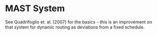 # MAST System

See Quadrifoglio et. al. (2007) for the basics - this is an improvement on that system for dynamic routing as deviations from a fixed schedule.
